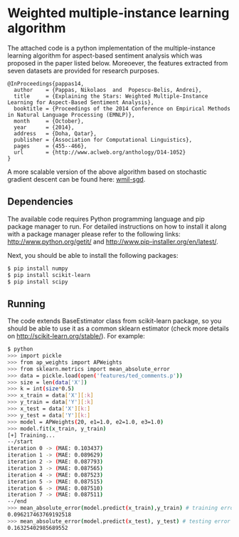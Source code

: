 Weighted multiple-instance learning algorithm
======================
The attached code is a python implementation of the multiple-instance learning algorithm for aspect-based 
sentiment analysis which was proposed in the paper listed below. Moreoever, the features 
extracted from seven datasets are provided for research purposes. 

```
@InProceedings{pappas14,
  author    = {Pappas, Nikolaos  and  Popescu-Belis, Andrei},
  title     = {Explaining the Stars: Weighted Multiple-Instance Learning for Aspect-Based Sentiment Analysis},
  booktitle = {Proceedings of the 2014 Conference on Empirical Methods in Natural Language Processing (EMNLP)},
  month     = {October},
  year      = {2014},
  address   = {Doha, Qatar},
  publisher = {Association for Computational Linguistics},
  pages     = {455--466},
  url       = {http://www.aclweb.org/anthology/D14-1052}
}
```


A more scalable version of the above algorithm based on stochastic gradient descent can be found here: <a href="http://github.com/nik0spapp/wmil-sgd"> wmil-sgd</a>. 

Dependencies
------------
The available code requires Python programming language and pip package manager to run. 
For detailed instructions on how to install it along with a package manager please refer 
to the following links: http://www.python.org/getit/ and http://www.pip-installer.org/en/latest/.

Next, you should be able to install the following packages: <br />
```bash
$ pip install numpy 
$ pip install scikit-learn
$ pip install scipy
```

Running
------------
The code extends BaseEstimator class from scikit-learn package, so you should be able to use it as a common sklearn estimator (check more details on http://scikit-learn.org/stable/). For example:
```bash
$ python
>>> import pickle
>>> from ap_weights import APWeights
>>> from sklearn.metrics import mean_absolute_error
>>> data = pickle.load(open('features/ted_comments.p'))
>>> size = len(data['X'])
>>> k = int(size*0.5)
>>> x_train = data['X'][:k]
>>> y_train = data['Y'][:k]
>>> x_test = data['X'][k:]
>>> y_test = data['Y'][k:]
>>> model = APWeights(20, e1=1.0, e2=1.0, e3=1.0)
>>> model.fit(x_train, y_train)
[+] Training...
--/start
iteration 0 -> (MAE: 0.103437)
iteration 1 -> (MAE: 0.089629)
iteration 2 -> (MAE: 0.087793)
iteration 3 -> (MAE: 0.087565)
iteration 4 -> (MAE: 0.087523)
iteration 5 -> (MAE: 0.087515)
iteration 6 -> (MAE: 0.087510)
iteration 7 -> (MAE: 0.087511)
--/end
>>> mean_absolute_error(model.predict(x_train),y_train) # training error
0.096217463769192518
>>> mean_absolute_error(model.predict(x_test), y_test) # testing error
0.16325402985689552
```
